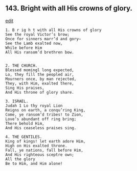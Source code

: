 
## 143.  Bright with all His crowns of glory.
[edit](https://docs.google.com/document/d/1soZVyALrVvGQts7MAsaIc_G0T7Le-Wyu/edit?mode=html)



    1. B r ig h t with all His crowns of glory
    See the royal Victor’s brow;
    Once for sinners marr’d and gory— 
    See the Lamb exalted now,
    While before Him 
    All His ransom’d brethren bow.


    2. THE CHURCH.
    Blessed momingl long expected,
    Lo, they fill the peopled air, 
    Mourners once, by man rejected, 
    They, with Him, exalted there, 
    Sing His praises,
    And His throne of glory share.

    3. ISRAEL.
    Judah 1 Lo thy royal Lion
    Reigns on earth, a conqu’ring King, 
    Come, ye ransom’d tribes! to Zion, 
    Love’s abundant off ring bring;
    There behold Him,
    And His ceaseless praises sing.

    4. THE GENTILES.
    King of kings! let earth adore Him,
    High on His exalted throne.
    Fall, ye nations, fall before Him,
    And His righteous sceptre own;
    All the glory
    Be to Him, and Him alone!
